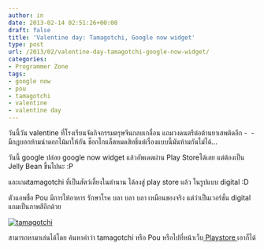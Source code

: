 ```yaml
---
author: in
date: 2013-02-14 02:51:26+00:00
draft: false
title: 'Valentine day: Tamagotchi, Google now widget'
type: post
url: /2013/02/valentine-day-tamagotchi-google-now-widget/
categories:
- Programmer Zone
tags:
- google now
- pou
- tamagotchi
- valentine
- valentine day
---
```


วันนี้วัน valentine ที่โรงเรียนจัดกิจกรรมตรุษจีนกลบเกลื่อน แถมวงดนตรีต่อต้านยาเสพติดอีก -  - มีกฏบอกห้ามนำดอกไม้มาให้กัน ช็อกโกแล็ตหมดสิทธิ์แต่เรื่องแบบนี้มันห้ามกันไม่ได้...


วันนี้ google ปล่อย google now widget แล้วอัพเดตผ่าน Play Storeได้เลย แต่ต้องเป็น Jelly Bean ขึ้นไปนะ :P


และเกมtamagotchi ที่เป็นสัตว์เลี้ยงในตำนาน ได้ลงสู่ play store แล้ว ในรูปแบบ digital :D

ตัวแอพชื่อ Pou มีการให้อาหาร รักษาโรค บลา บลา บลา เหมือนของจริง แต่ว่าเป็นเวอร์ชั่น digital แถมเป็นภาพสีอีกด้วย

[![tamagotchi](https://www.innnblog.com/wp-content/uploads/2013/02/unnamed-horz.jpg)
](https://www.innnblog.com/wp-content/uploads/2013/02/unnamed-horz.jpg)

สามารถหามาเล่นได้โดย ค้นหาคำว่า tamagotchi หรือ Pou หรือไปที่หน้าเว็บ[ Playstore ](https://play.google.com/store/apps/details?id=me.pou.app)เอาก็ได้


